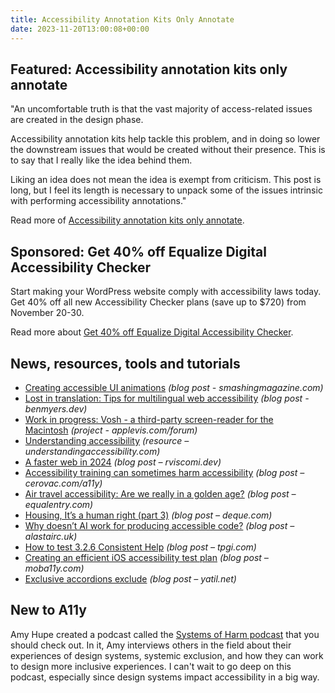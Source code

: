 ```yaml
---
title: Accessibility Annotation Kits Only Annotate
date: 2023-11-20T13:00:08+00:00
---
```


## Featured: Accessibility annotation kits only annotate

"An uncomfortable truth is that the vast majority of access-related issues are created in the design phase.

Accessibility annotation kits help tackle this problem, and in doing so lower the downstream issues that would be created without their presence. This is to say that I really like the idea behind them.

Liking an idea does not mean the idea is exempt from criticism. This post is long, but I feel its length is necessary to unpack some of the issues intrinsic with performing accessibility annotations."

Read more of [Accessibility annotation kits only annotate](https://ericwbailey.website/published/accessibility-annotation-kits-only-annotate/).

## Sponsored: Get 40% off Equalize Digital Accessibility Checker

Start making your WordPress website comply with accessibility laws today. Get 40% off all new Accessibility Checker plans (save up to $720) from November 20-30.

Read more about [Get 40% off Equalize Digital Accessibility Checker](https://equalizedigital.com/accessibility-checker/?utm_source=A11yWeekly&utm_medium=sponsored&utm_campaign=BF23).

## News, resources, tools and tutorials

- [Creating accessible UI animations](https://www.smashingmagazine.com/2023/11/creating-accessible-ui-animations/) *(blog post - smashingmagazine.com)*
- [Lost in translation: Tips for multilingual web accessibility](https://benmyers.dev/blog/multilingual-web-accessibility/) *(blog post - benmyers.dev)*
- [Work in progress: Vosh - a third-party screen-reader for the Macintosh](https://www.applevis.com/forum/app-development-programming/work-progress-vosh-third-party-screen-reader-macintosh) *(project - applevis.com/forum)*
- [Understanding accessibility](https://www.understandingaccessibility.com) *(resource – understandingaccessibility.com)*
- [A faster web in 2024](https://rviscomi.dev/2023/11/a-faster-web-in-2024/) *(blog post – rviscomi.dev)*
- [Accessibility training can sometimes harm accessibility](https://cerovac.com/a11y/2023/11/accessibility-training-can-sometimes-harm-accessibility/) *(blog post – cerovac.com/a11y)*
- [Air travel accessibility: Are we really in a golden age?](https://equalentry.com/air-travel-accessibility/) *(blog post – equalentry.com)*
- [Housing, It’s a human right (part 3)](https://www.deque.com/blog/housing-is-a-human-right-part-3/) *(blog post – deque.com)*
- [Why doesn’t AI work for producing accessible code?](https://alastairc.uk/2023/11/why-doesnt-ai-work-for-producing-accessible-code/) *(blog post – alastairc.uk)*
- [How to test 3.2.6 Consistent Help](https://www.tpgi.com/how-to-test-3-2-6-consistent-help/) *(blog post – tpgi.com)*
- [Creating an efficient iOS accessibility test plan](https://moba11y.com/blog/ios-accessibility-test-plan/) *(blog post – moba11y.com)*
- [Exclusive accordions exclude](https://yatil.net/blog/exclusive-accordions) *(blog post – yatil.net)*

## New to A11y

Amy Hupe created a podcast called the [Systems of Harm podcast](https://systems-of-harm.fireside.fm) that you should check out. In it, Amy interviews others in the field about their experiences of design systems, systemic exclusion, and how they can work to design more inclusive experiences. I can't wait to go deep on this podcast, especially since design systems impact accessibility in a big way.
